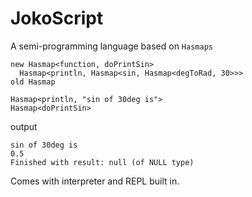 JokoScript
==========

A semi-programming language based on `Hasmaps`

```
new Hasmap<function, doPrintSin>
  Hasmap<println, Hasmap<sin, Hasmap<degToRad, 30>>>
old Hasmap

Hasmap<println, "sin of 30deg is">
Hasmap<doPrintSin>
```

output

```
sin of 30deg is
0.5
Finished with result: null (of NULL type)
```

Comes with interpreter and REPL built in.

